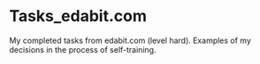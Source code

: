 # Tasks_edabit.com
My completed tasks from edabit.com (level hard).
Examples of my decisions in the process of self-training.
